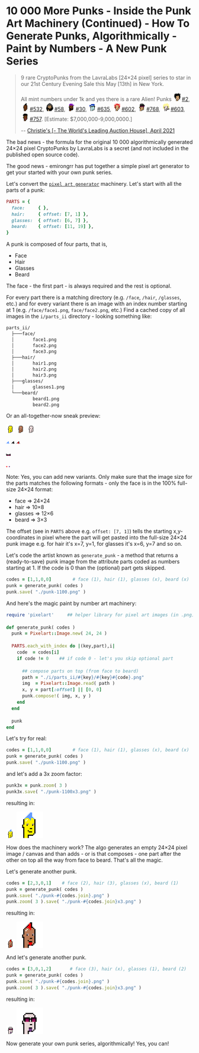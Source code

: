 # 10 000 More Punks - Inside the Punk Art Machinery (Continued) - How To Generate Punks, Algorithmically - Paint by Numbers - A New Punk Series

> 9 rare CryptoPunks from the LavraLabs [24×24 pixel] series to
> star in our 21st Century Evening Sale this May [13th] in New York.
>
> All mint numbers under 1k and yes there is a rare Alien!
> Punks ![](i/punk-0002.png)[#2](https://www.larvalabs.com/cryptopunks/details/2),
> ![](i/punk-0532.png)[#532](https://www.larvalabs.com/cryptopunks/details/532),
> ![](i/punk-0058.png)[#58](https://www.larvalabs.com/cryptopunks/details/58),
> ![](i/punk-0030.png)[#30](https://www.larvalabs.com/cryptopunks/details/30),
> ![](i/punk-0635.png)[#635](https://www.larvalabs.com/cryptopunks/details/635),
> ![](i/punk-0602.png)[#602](https://www.larvalabs.com/cryptopunks/details/602),
> ![](i/punk-0768.png)[#768](https://www.larvalabs.com/cryptopunks/details/768),
> ![](i/punk-0603.png)[#603](https://www.larvalabs.com/cryptopunks/details/603),
> ![](i/punk-0757.png)[#757](https://www.larvalabs.com/cryptopunks/details/757).
> [Estimate: $7,000,000-9,000,0000.]
>
> -- [Christie's [- The World's Leading Auction House], April 2021](https://twitter.com/ChristiesInc/status/1380236081472364550)


The bad news - the formula for the original 10 000 algorithmically generated 24×24 pixel CryptoPunks by LavraLabs is a secret
(and not included in the published open source code).


The good news  -  emirongrr has put together a simple
pixel art generator to get your started with your
own punk series.


Let's convert the [`pixel art generator`](https://github.com/emirongrr/pixelArt_Generator) machinery.
Let's start with all the parts of a punk:


``` ruby
PARTS = {
  face:     { },
  hair:     { offset: [7, 1] },
  glasses:  { offset: [6, 7] },
  beard:    { offset: [11, 19] },
}
```


A punk is composed of four parts, that is,

- Face
- Hair
- Glasses
- Beard

The face - the first part - is always required
and the rest is optional.

For every part there is a matching directory (e.g. `/face`, `/hair`, `/glasses`, etc.) and
for every variant there is an image with an index number starting at 1 (e.g. `/face/face1.png`, `face/face2.png`, etc.)
Find a cached copy of all images in the `i/parts_ii` directory -
looking something like:

```
parts_ii/
  ├───face/
  │       face1.png
  │       face2.png
  │       face3.png
  ├───hair/
  │       hair1.png
  │       hair2.png
  │       hair3.png
  ├───glasses/
  │       glasses1.png
  └───beard/
          beard1.png
          beard2.png
```

Or an all-together-now sneak preview:

![](i/parts_ii/face/face1.png)
![](i/parts_ii/face/face2.png)
![](i/parts_ii/face/face3.png)

![](i/parts_ii/hair/hair1.png)
![](i/parts_ii/hair/hair2.png)
![](i/parts_ii/hair/hair3.png)

![](i/parts_ii/glasses/glasses1.png)

![](i/parts_ii/beard/beard1.png)
![](i/parts_ii/beard/beard2.png)



Note: Yes, you can add new variants.
Only make sure that the image size for the parts
matches the following formats - only the face is in the 100% full-size 24×24 format:

- face => 24×24
- hair => 10×8
- glasses => 12×6
- beard => 3×3

The offset  (see in `PARTS` above e.g. `offset: [7, 1]`)
tells the starting x,y-coordinates in pixel where the part
will get pasted into the full-size 24×24 punk image
e.g. for hair it's x=7, y=1,
for glasses it's x=6, y=7 and so on.



Let's code the artist known as  `generate_punk` - a method
that returns a (ready-to-save) punk image
from the attribute parts coded as numbers
starting at 1. If the code is 0 than
the (optional) part gets skipped.



``` ruby
codes = [1,1,0,0]        # face (1), hair (1), glasses (x), beard (x)
punk = generate_punk( codes )
punk.save( "./punk-1100.png" )
```


And here's the magic paint by number art machinery:

``` ruby
require 'pixelart'     ## helper library for pixel art images (in .png)

def generate_punk( codes )
  punk = Pixelart::Image.new( 24, 24 )

  PARTS.each_with_index do |(key,part),i|
    code  = codes[i]
    if code != 0    ## if code 0 - let's you skip optional part

      ## compose parts on top (from face to beard)
      path = "./i/parts_ii/#{key}/#{key}#{code}.png"
      img  = Pixelart::Image.read( path )
      x, y = part[:offset] || [0, 0]
      punk.compose!( img, x, y )
    end
  end

  punk
end
```




Let's try for real:

``` ruby
codes = [1,1,0,0]        # face (1), hair (1), glasses (x), beard (x)
punk = generate_punk( codes )
punk.save( "./punk-1100.png" )
```

and let's add a 3x zoom factor:

``` ruby
punk3x = punk.zoom( 3 )
punk3x.save( "./punk-1100x3.png" )
```

resulting in:

![](i/gen_ii/punk-1100.png)
![](i/gen_ii/punk-1100x3.png)



How does the machinery work?
The algo generates an empty 24×24 pixel image / canvas
and than adds - or is that composes -
one part after the other on top
all the way from face to beard.
That's all the magic.


Let's generate another punk.

``` ruby
codes = [2,3,0,1]    # face (2), hair (3), glasses (x), beard (1)
punk = generate_punk( codes )
punk.save( "./punk-#{codes.join}.png" )
punk.zoom( 3 ).save( "./punk-#{codes.join}x3.png" )
```

resulting in:

![](i/gen_ii/punk-2301.png)
![](i/gen_ii/punk-2301x3.png)



And let's generate another punk.

``` ruby
codes = [3,0,1,2]       # face (3), hair (x), glasses (1), beard (2)
punk = generate_punk( codes )
punk.save( "./punk-#{codes.join}.png" )
punk.zoom( 3 ).save( "./punk-#{codes.join}x3.png" )
```

resulting in:

![](i/gen_ii/punk-3012.png)
![](i/gen_ii/punk-3012x3.png)



Now generate your own punk series, algorithmically! Yes, you can!

